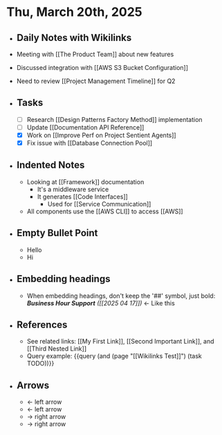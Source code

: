 # Thu, March 20th, 2025

- ## Daily Notes with Wikilinks
- Meeting with [[The Product Team]] about new features
- Discussed integration with [[AWS S3 Bucket Configuration]] 
- Need to review [[Project Management Timeline]] for Q2

- ## Tasks
	- [ ] Research [[Design Patterns Factory Method]] implementation
	- [ ] Update [[Documentation API Reference]]
	- [x] Work on [[Improve Perf on Project Sentient Agents]]
	- [x] Fix issue with [[Database Connection Pool]]
- ## Indented Notes
	- Looking at [[Framework]] documentation
		- It's a middleware service
		- It generates [[Code Interfaces]]
			- Used for [[Service Communication]]
	- All components use the [[AWS CLI]] to access [[AWS]]

- ## Empty Bullet Point
  - Hello
  - Hi


- ## Embedding headings
	- When embedding headings, don't keep the '##' symbol, just bold: _**Business Hour Support** ([[2025 04 17]])_ ← Like this


- ## References
	- See related links: [[My First Link]], [[Second Important Link]], and [[Third Nested Link]]
	- Query example: {{query (and (page "[[Wikilinks Test]]") (task TODO))}} 

- ## Arrows
	- ← left arrow
	- ← left arrow
	- → right arrow
	- → right arrow
